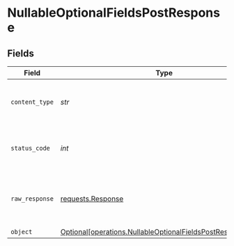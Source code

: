 # NullableOptionalFieldsPostResponse


## Fields

| Field                                                                                                                            | Type                                                                                                                             | Required                                                                                                                         | Description                                                                                                                      |
| -------------------------------------------------------------------------------------------------------------------------------- | -------------------------------------------------------------------------------------------------------------------------------- | -------------------------------------------------------------------------------------------------------------------------------- | -------------------------------------------------------------------------------------------------------------------------------- |
| `content_type`                                                                                                                   | *str*                                                                                                                            | :heavy_check_mark:                                                                                                               | HTTP response content type for this operation                                                                                    |
| `status_code`                                                                                                                    | *int*                                                                                                                            | :heavy_check_mark:                                                                                                               | HTTP response status code for this operation                                                                                     |
| `raw_response`                                                                                                                   | [requests.Response](https://requests.readthedocs.io/en/latest/api/#requests.Response)                                            | :heavy_check_mark:                                                                                                               | Raw HTTP response; suitable for custom response parsing                                                                          |
| `object`                                                                                                                         | [Optional[operations.NullableOptionalFieldsPostResponseBody]](../../models/operations/nullableoptionalfieldspostresponsebody.md) | :heavy_minus_sign:                                                                                                               | OK                                                                                                                               |
